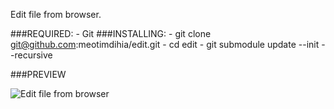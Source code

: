 Edit file from browser.

###REQUIRED: 
	- Git
###INSTALLING:
	- git clone git@github.com:meotimdihia/edit.git
	- cd edit
	- git submodule update --init --recursive

###PREVIEW

![Edit file from browser](http://i.imgur.com/fyUvS.png)
